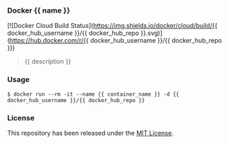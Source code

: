 ### Docker {{ name }}

[![Docker Cloud Build Status](https://img.shields.io/docker/cloud/build/{{ docker_hub_username }}/{{ docker_hub_repo }}.svg)](https://hub.docker.com/r/{{ docker_hub_username }}/{{ docker_hub_repo }})

> {{ description }}

### Usage

```shell
$ docker run --rm -it --name {{ container_name }} -d {{ docker_hub_username }}/{{ docker_hub_repo }}
```

### License

This repository has been released under the [MIT License](LICENSE).